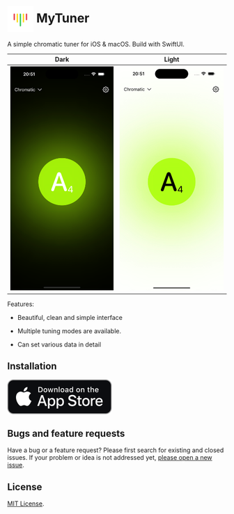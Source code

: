 # <img src="https://github.com/wxmvv/MyTuner/raw/main/Images/icon.png" width="60" height="60" align="center" /> MyTuner

A simple chromatic tuner for iOS & macOS. Build with SwiftUI.

| Dark                                | Light                                |
| ----------------------------------- | ------------------------------------ |
| ![](https://raw.githubusercontent.com/wxmvv/MyTuner/refs/heads/main/Images/ios-dark-shortcut.png)  | ![](https://raw.githubusercontent.com/wxmvv/MyTuner/refs/heads/main/Images/ios-light-shortcut.png)    |


Features:

* Beautiful, clean and simple interface

* Multiple tuning modes are available.

* Can set various data in detail

## Installation

[![Download on the App Store](https://raw.githubusercontent.com/wxmvv/MyTuner/refs/heads/main/Images/appstore.svg)](https://apps.apple.com/app/id6746087511)

## Bugs and feature requests

Have a bug or a feature request? Please first search for existing and closed issues. If your problem or idea is not
addressed yet, [please open a new issue](https://github.com/wxmvv/MyTuner/issues/new).

## License

[MIT License](https://github.com/wxmvv/MyTuner/blob/main/LICENSE).
